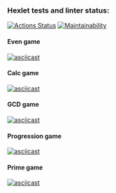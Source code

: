 ### Hexlet tests and linter status:
[![Actions Status](https://github.com/nlevchuk/java-project-61/actions/workflows/hexlet-check.yml/badge.svg)](https://github.com/nlevchuk/java-project-61/actions) [![Maintainability](https://api.codeclimate.com/v1/badges/af1f47805ead1be66a2f/maintainability)](https://codeclimate.com/github/nlevchuk/java-project-61/maintainability)

#### Even game
[![asciicast](https://asciinema.org/a/643991.svg)](https://asciinema.org/a/643991)

#### Calc game
[![asciicast](https://asciinema.org/a/644440.svg)](https://asciinema.org/a/644440)

#### GCD game
[![asciicast](https://asciinema.org/a/644960.svg)](https://asciinema.org/a/644960)

#### Progression game
[![asciicast](https://asciinema.org/a/645349.svg)](https://asciinema.org/a/645349)

#### Prime game
[![asciicast](https://asciinema.org/a/645527.svg)](https://asciinema.org/a/645527)
